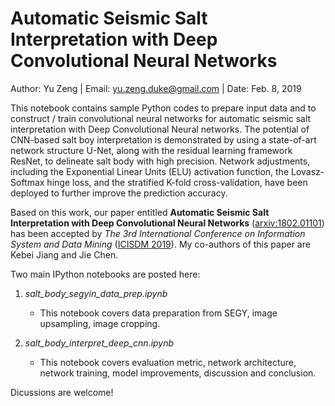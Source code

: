 # Automatic Seismic Salt Interpretation with Deep Convolutional Neural Networks

Author: Yu Zeng   |    Email: yu.zeng.duke@gmail.com   |    Date: Feb. 8, 2019

This notebook contains sample Python codes to prepare input data and to construct / train convolutional neural networks for automatic seismic salt interpretation with Deep Convolutional Neural networks. The potential of CNN-based salt boy interpretation is demonstrated by using a state-of-art network structure U-Net, along with the residual learning framework ResNet, to delineate salt body with high precision. Network adjustments, including the Exponential Linear Units (ELU) activation function, the Lovasz-Softmax hinge loss, and the stratified K-fold cross-validation, have been deployed to further improve the prediction accuracy.

Based on this work, our paper entitled **Automatic Seismic Salt Interpretation with Deep Convolutional Neural Networks** ([arxiv:1802.01101](https://arxiv.org/abs/1812.01101)) has been accepted by *The 3rd International Conference on Information System and Data Mining* ([ICISDM 2019](http://icisdm.org/)). My co-authors of this paper are Kebei Jiang and Jie Chen.

Two main IPython notebooks are posted here:
1. *salt_body_segyin_data_prep.ipynb* 
   * This notebook covers data preparation from SEGY, image upsampling, image cropping.
   
2. *salt_body_interpret_deep_cnn.ipynb* 
   * This notebook covers evaluation metric, network architecture, network training, model improvements, discussion and conclusion. 

Dicussions are welcome!
